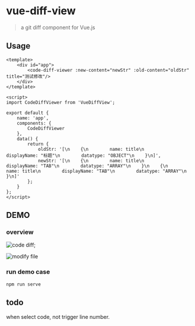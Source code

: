 # vue-diff-view
> a git diff component for Vue.js

## Usage
```vue
<template>
    <div id="app">
        <code-diff-viewer :new-content="newStr" :old-content="oldStr" title="测试修改"/>
    </div>
</template>

<script>
import CodeDiffViewer from 'VueDiffView';

export default {
    name: 'app',
    components: {
        CodeDiffViewer
    },
    data() {
        return {
            oldStr: '[\n    {\n        name: title\n        displayName: "标题"\n        datatype: "OBJECT"\n    }\n]',
            newStr: '[\n    {\n        name: title\n        displayName: "TAB"\n        datatype: "ARRAY"\n    }\n    {\n        name: title\n        displayName: "TAB"\n        datatype: "ARRAY"\n    }\n]'
        };
    }
};
</script>
```

## DEMO

### overview
![code diff](https://github.com/codeDebugTest/vue-diff-view/blob/master/screenshots/code_diff.png);

![modify file](https://github.com/codeDebugTest/vue-diff-view/raw/master/screenshots/modify.png)

### run demo case
```command line
npm run serve
```

## todo
when select code, not trigger line number.